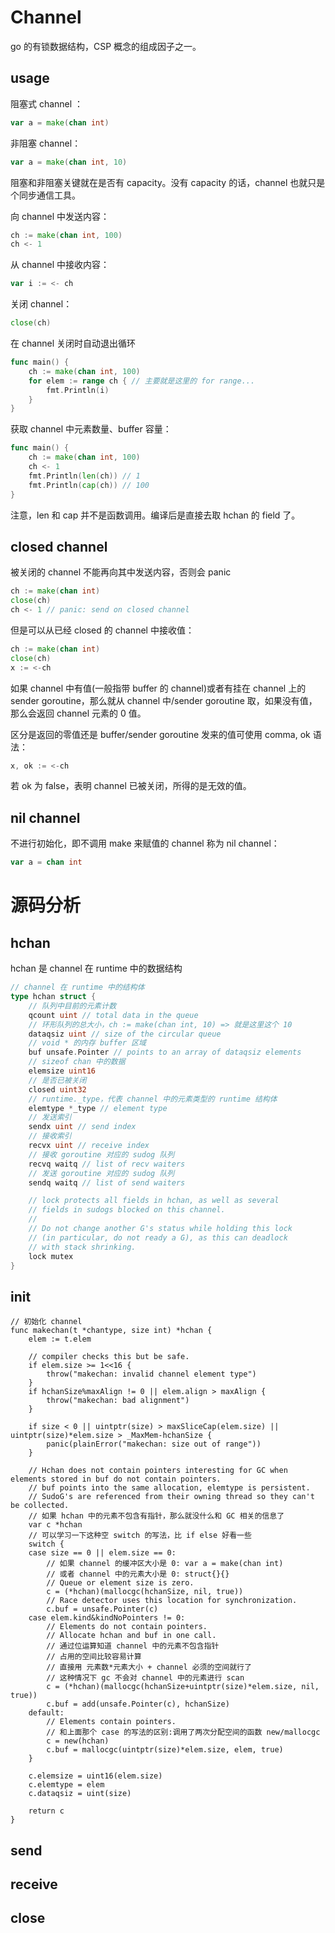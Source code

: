 # Channel
go 的有锁数据结构，CSP 概念的组成因子之一。

## usage
阻塞式 channel ：
```go
var a = make(chan int)
```
非阻塞 channel：
```go
var a = make(chan int, 10)
```
阻塞和非阻塞关键就在是否有 capacity。没有 capacity 的话，channel 也就只是个同步通信工具。

向 channel 中发送内容：
```go
ch := make(chan int, 100)
ch <- 1
```

从 channel 中接收内容：
```go
var i := <- ch
```

关闭 channel：
```go
close(ch)
```

在 channel 关闭时自动退出循环
```go
func main() {
    ch := make(chan int, 100)
    for elem := range ch { // 主要就是这里的 for range...
        fmt.Println(i)
    }
}
```
获取 channel 中元素数量、buffer 容量：
```go
func main() {
    ch := make(chan int, 100)
    ch <- 1
    fmt.Println(len(ch)) // 1
    fmt.Println(cap(ch)) // 100
}
```
注意，len 和 cap 并不是函数调用。编译后是直接去取 hchan 的 field 了。

## closed channel
被关闭的 channel 不能再向其中发送内容，否则会 panic
```go
ch := make(chan int)
close(ch)
ch <- 1 // panic: send on closed channel
```
但是可以从已经 closed 的 channel 中接收值：
```go
ch := make(chan int)
close(ch)
x := <-ch
```
如果 channel 中有值(一般指带 buffer 的 channel)或者有挂在 channel 上的 sender goroutine，那么就从 channel 中/sender goroutine 取，如果没有值，那么会返回 channel 元素的 0 值。

区分是返回的零值还是 buffer/sender goroutine 发来的值可使用 comma, ok 语法：
```go
x, ok := <-ch
```
若 ok 为 false，表明 channel 已被关闭，所得的是无效的值。

## nil channel
不进行初始化，即不调用 make 来赋值的 channel 称为 nil channel：
```go
var a = chan int
```

# 源码分析

## hchan
hchan 是 channel 在 runtime 中的数据结构
```go
// channel 在 runtime 中的结构体
type hchan struct {
    // 队列中目前的元素计数
    qcount uint // total data in the queue
    // 环形队列的总大小，ch := make(chan int, 10) => 就是这里这个 10
    dataqsiz uint // size of the circular queue
    // void * 的内存 buffer 区域
    buf unsafe.Pointer // points to an array of dataqsiz elements
    // sizeof chan 中的数据
    elemsize uint16
    // 是否已被关闭
    closed uint32
    // runtime._type，代表 channel 中的元素类型的 runtime 结构体
    elemtype *_type // element type
    // 发送索引
    sendx uint // send index
    // 接收索引
    recvx uint // receive index
    // 接收 goroutine 对应的 sudog 队列
    recvq waitq // list of recv waiters
    // 发送 goroutine 对应的 sudog 队列
    sendq waitq // list of send waiters

    // lock protects all fields in hchan, as well as several
    // fields in sudogs blocked on this channel.
    //
    // Do not change another G's status while holding this lock
    // (in particular, do not ready a G), as this can deadlock
    // with stack shrinking.
    lock mutex
}
```

## init
```
// 初始化 channel
func makechan(t *chantype, size int) *hchan {
    elem := t.elem

    // compiler checks this but be safe.
    if elem.size >= 1<<16 {
        throw("makechan: invalid channel element type")
    }
    if hchanSize%maxAlign != 0 || elem.align > maxAlign {
        throw("makechan: bad alignment")
    }

    if size < 0 || uintptr(size) > maxSliceCap(elem.size) || uintptr(size)*elem.size > _MaxMem-hchanSize {
        panic(plainError("makechan: size out of range"))
    }

    // Hchan does not contain pointers interesting for GC when elements stored in buf do not contain pointers.
    // buf points into the same allocation, elemtype is persistent.
    // SudoG's are referenced from their owning thread so they can't be collected.
    // 如果 hchan 中的元素不包含有指针，那么就没什么和 GC 相关的信息了
    var c *hchan
    // 可以学习一下这种空 switch 的写法，比 if else 好看一些
    switch {
    case size == 0 || elem.size == 0:
        // 如果 channel 的缓冲区大小是 0: var a = make(chan int)
        // 或者 channel 中的元素大小是 0: struct{}{}
        // Queue or element size is zero.
        c = (*hchan)(mallocgc(hchanSize, nil, true))
        // Race detector uses this location for synchronization.
        c.buf = unsafe.Pointer(c)
    case elem.kind&kindNoPointers != 0:
        // Elements do not contain pointers.
        // Allocate hchan and buf in one call.
        // 通过位运算知道 channel 中的元素不包含指针
        // 占用的空间比较容易计算
        // 直接用 元素数*元素大小 + channel 必须的空间就行了
        // 这种情况下 gc 不会对 channel 中的元素进行 scan
        c = (*hchan)(mallocgc(hchanSize+uintptr(size)*elem.size, nil, true))
        c.buf = add(unsafe.Pointer(c), hchanSize)
    default:
        // Elements contain pointers.
        // 和上面那个 case 的写法的区别:调用了两次分配空间的函数 new/mallocgc
        c = new(hchan)
        c.buf = mallocgc(uintptr(size)*elem.size, elem, true)
    }

    c.elemsize = uint16(elem.size)
    c.elemtype = elem
    c.dataqsiz = uint(size)

    return c
}
```

## send

## receive

## close



<!--stackedit_data:
eyJoaXN0b3J5IjpbMTM1MDkwNTU2MCwxMzc4NzUyODgzXX0=
-->